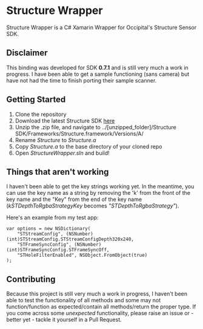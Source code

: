 # Structure Wrapper
Structure Wrapper is a C# Xamarin Wrapper for Occipital's Structure Sensor SDK.

## Disclaimer
This binding was developed for SDK __0.7.1__ and is still very much a work in progress. I have been able to get a sample functioning (sans camera) but have not had the time to finish porting their sample scanner.

## Getting Started
1. Clone the repository
2. Download the latest Structure SDK [here](https://developer.structure.io/portal)
3. Unzip the .zip file, and navigate to ../[unzipped_folder]/Structure SDK/Frameworks/Structure.framework/Versions/A/
4. Rename _Structure_ to _Structure.a_
5. Copy _Structure.a_ to the base directory of your cloned repo
6. Open _StructureWrapper.sln_ and build!

## Things that aren't working
I haven't been able to get the key strings working yet. In the meantime, you can use the key name as a string by removing the 'k' from the front of the key name and the "Key" from the end of the key name (_kSTDepthToRgbaStrategyKey_ becomes _"STDepthToRgbaStrategy"_).

Here's an example from my test app:
```
var options = new NSDictionary(
    "STStreamConfig", (NSNumber)(int)STStreamConfig.STStreamConfigDepth320x240, 
    "STFrameSyncConfig", (NSNumber)(int)STFrameSyncConfig.STFrameSyncOff, 
    "STHoleFilterEnabled", NSObject.FromObject(true)
);
```

## Contributing
Because this project is still very much a work in progress, I haven't been able to test the functionality of all methods and some may not function/function as expected/contain all methods/return the proper type. If you come across some _unexpected_ functionality, please raise an issue or - better yet - tackle it yourself in a Pull Request.
